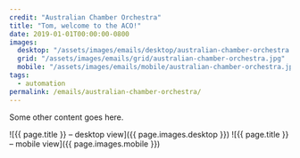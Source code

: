 ```yaml
---
credit: "Australian Chamber Orchestra"
title: "Tom, welcome to the ACO!"
date: 2019-01-01T00:00:00-0800
images:
  desktop: "/assets/images/emails/desktop/australian-chamber-orchestra.jpg"
  grid: "/assets/images/emails/grid/australian-chamber-orchestra.jpg"
  mobile: "/assets/images/emails/mobile/australian-chamber-orchestra.jpg"
tags:
  - automation
permalink: /emails/australian-chamber-orchestra/
---
```

Some other content goes here.

![{{ page.title }} – desktop view]({{ page.images.desktop }})
![{{ page.title }} – mobile view]({{ page.images.mobile }})
